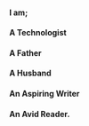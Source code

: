 #### I am;
#### A Technologist
#### A Father
#### A Husband
#### An  Aspiring Writer
#### An Avid Reader.
